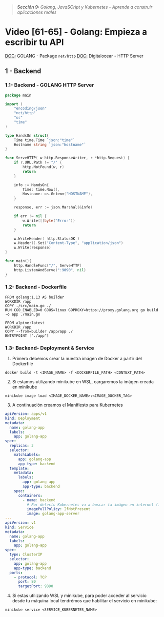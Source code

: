 > _**Sección 9:** Golang, JavaSCript y Kubernetes - Aprende a construir aplicaciones reales_

# Video [61-65] - Golang: Empieza a escribir tu API

[DOC:](https://pkg.go.dev/net/http) GOLANG - Package `net/http`
[DOC:](https://www.digitalocean.com/community/tutorials/how-to-make-an-http-server-in-go) Digitalocear - HTTP Server

## 1 - Backend

### 1.1- Backend - GOLANG HTTP Server

```go
package main

import (
    "encoding/json"
    "net/http"
    "os"
    "time"
)

type HandsOn struct{
    Time time.Time `json:"time"`
    Hostname string `json:"hostname"`
}

func ServeHTTP( w http.ResponseWriter, r *http.Request) {
    if r.URL.Path != "/" {
        http.NotFound(w, r)
        return
    }

    info := HandsOn{
        Time: time.Now(),
        Hostname: os.Getenv("HOSTNAME"),
    }

    response, err := json.Marshal(&info)

    if err != nil {
        w.Write([]byte("Error"))
        return
    }

    w.WriteHeader( http.StatusOK )
    w.Header().Set("Content-Type", "application/json")
    w.Write(response)
}

func main(){
    http.HandleFunc("/", ServeHTTP)
    http.ListenAndServe(":9090", nil)
}
```

### 1.2- Backend - Dockerfile

```plaintext
FROM golang:1.13 AS builder
WORKDIR /app
COPY ./src/main.go ./
RUN CGO_ENABLED=0 GOOS=linux GOPROXY=https://proxy.golang.org go build -o app ./main.go

FROM alpine:latest
WORKDIR /app
COPY --from=builder /app/app ./
ENTRYPOINT ["./app"]
```

### 1.3- Backend- Deployment & Service

1. Primero debemos crear la nuestra imágen de Docker a partir del Dockerfile

```shell
docker build -t <IMAGE_NAME> -f <DOCKERFILE_PATH> <CONTEXT_PATH>
```

2. Si estamos utilizando minikube en WSL, cargaremos la imágen creada en minikube

```shell
minikube image load <IMAGE_DOCKER_NAME>:<IMAGE_DOCKER_TAG>
```

3. A continuación creamos el Manifiesto para Kubernetes

```yaml
apiVersion: apps/v1
kind: Deployment
metadata:
  name: golang-app
  labels:
    app: golang-app
spec:
  replicas: 3
  selector:
    matchLabels:
      app: golang-app
      app-type: backend
  template:
    metadata:
      labels:
        app: golang-app
        app-type: backend
    spec:
      containers:
        - name: backend
          # Por defecto Kubernetes va a buscar la imágen en internet (imagePullPolicy: Always)
          imagePullPolicy: IfNotPresent
          image: golang-app-server
---
apiVersion: v1
kind: Service
metadata:
  name: golang-app
  labels:
    app: golang-app
spec:
  type: ClusterIP
  selector:
    app: golang-app
    app-type: backend
  ports:
    - protocol: TCP
      port: 80
      targetPort: 9090
```

4. Si estas utilizando WSL y minikube, para poder acceder al servicio desde tu máquina local tendrémos que habilitar el servicio en minikube:

```shell
minikube service <SERVICE_KUBERNETES_NAME>
```
